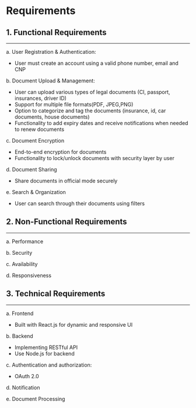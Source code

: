 # Requirements

## 1. Functional Requirements

---

a. User Registration & Authentication:
- User must create an account using a valid phone number, email and CNP

b. Document Upload & Management:
- User can upload various types of legal documents (CI, passport, insurances, driver ID)
- Support for multiple file formats(PDF, JPEG,PNG)
- Option to categorize and tag the documents (insurance, id, car documents, house documents)
- Functionality to add expiry dates and receive notifications when needed to renew documents

c. Document Encryption
- End-to-end encryption for documents
- Functionality to lock/unlock documents with security layer by user

d. Document Sharing
- Share documents in official mode securely

e. Search & Organization
- User can search through their documents using filters

## 2. Non-Functional Requirements

---

a. Performance

b. Security

c. Availability

d. Responsiveness


## 3. Technical Requirements

---

a. Frontend

- Built with React.js for dynamic and responsive UI

b. Backend
- Implementing RESTful API
- Use Node.js for backend 

c. Authentication and authorization:
- OAuth 2.0

d. Notification

e. Document Processing

